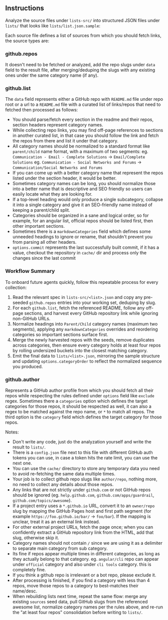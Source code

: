 ## Instructions

Analyze the source files under `lists-src/` into structured JSON files under `lists/` that looks like `lists/list.json.sample`:

Each source file defines a list of sources from which you should fetch links, the source types are:

### github.repos

It doesn't need to be fetched or analyzed, add the repo slugs under `data` field to the result file, after merging/deduping the slugs with any existing ones under the same category name (if any).

### github.list

The `data` field represents either a GitHub repo with `README.md` file under repo root or a url to a `README.md` file with a curated list of links/repos that need to fetched then processed as follows:
 - You should parse/fetch every section in the readme and their repos, section headers represent category names.
 - While collecting repo links, you may find off-page references to sections in another curated list, in that case you should follow the link and fetch the repos from there and list it under that category.
 - All category names should be normalized to a standard format like `parent/child` name format, with a maximum of two segments:
     eg. `Communication - Email - Complete Solutions` -> `Email/Complete Solutions`
     eg. `Communication - Social Networks and Forums` -> `Communication/Social Networks and Forums`
 - If you can come up with a better category name that represent the repos listed under the section header, it would be better.
 - Sometimes category names can be long, you should normalize those into a better name that is descriptive and SEO friendly so users can easily locate what they are looking for.
 - If a top-level heading would only produce a single subcategory, collapse it into a single category and give it an SEO-friendly name instead of keeping a parent/child split.
 - Categories should be organized in a sane and logical order, so for example, for an angular list, official repos should be listed first, then other important sections.
 - Sometimes there is a `markdownCategories` field which defines some unneeded headings to ignore or rename, that shouldn't prevent you from parsing all other headers.
 - `options.commit` represents the last successfully built commit, if it has a value, checkout the repository in `cache/` dir and process only the changes since the last commit

### Workflow Summary

To onboard future agents quickly, follow this repeatable process for every collection:

1. Read the relevant spec in `lists-src/<list>.json` and copy any pre-seeded `github.repos` entries into your working set, deduping by slug.
2. For each `github.list`, fetch the referenced README, follow any off-page sections, and harvest every GitHub repository link while ignoring non-GitHub URLs.
3. Normalize headings into `Parent/Child` category names (maximum two segments), applying any `markdownCategories` overrides and reordering categories so important sections surface first.
4. Merge the newly harvested repos with the seeds, remove duplicates across categories, then ensure every category holds at least four repos by rolling undersized buckets into the closest matching category.
5. Emit the final data to `lists/<list>.json`, mirroring the sample structure and updating `options.categoryOrder` to reflect the normalized sequence you produced.

### github.author

Represents a GitHub author profile from which you should fetch all their repos while respecting the rules defined under `options` field like `exclude` regex.
Sometimes there a `categories` option which defines the target categories for those repos, it should be respected as well, it can also a regex to be matched against the repo name, or `*` to match all repos.
The third option is the `category` field which defines the target category for those repos.

Notes:
 - Don't write any code, just do the analyzation yourself and write the result to `lists/`.
 - There is a `config.json` file next to this file with different GitHub auth tokens you can use, in case a token hits the rate limit, you can use the next one.
 - You can use the `cache/` directory to store any temporary data you need to avoid re-fetching the same data multiple times.
 - Your job is to collect github repo slugs like `author/repo`, nothing more, no need to collect any details about those repos.
 - Any links that are not strictly under `github.com` or not GitHub repos should be ignored (eg. `help.github.com`, `github.com/apps/guardrail`, `github.com/topics/awesome`).
 - If a project entry uses a `*.github.io` URL, convert it to an `owner/repo` slug by mapping the GitHub Pages host and first path segment (for example `https://foo.github.io/bar/` -> `foo/bar`). If the mapping is unclear, treat it as an external link instead.
 - For other external project URLs, fetch the page once; when you can confidently extract a GitHub repository link from the HTML, add that slug, otherwise skip it.
 - Category names should not contain `/` since we are using it as a delimiter to separate main category from sub category.
 - Its fine if repos appear multiple times in different categories, as long as they actually belong to that category. eg. `angular/cli` repo can appear under `official` category and also under `cli tools` category. this is completely fine.
 - If you think a github repo is irrelevant or a bot repo, please exclude it.
 - After processing is finished, if you find a category with less than 4 repos, move those repos to a category to best-matches their name/desc.
 - When rebuilding lists next time, repeat the same flow: merge any existing `sources` seed data, pull GitHub slugs from the referenced awesome list, normalize category names per the rules above, and re-run the "at least four repos" consolidation before writing to `lists/`.
